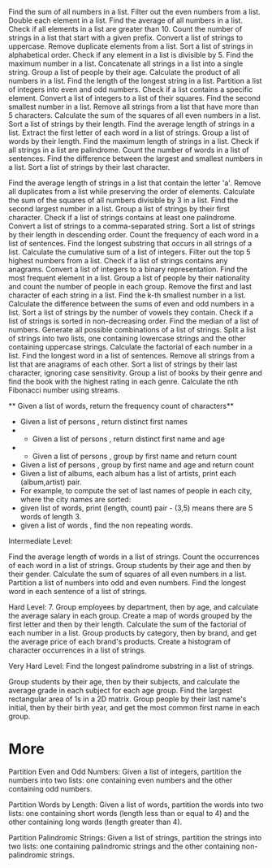 Find the sum of all numbers in a list.
Filter out the even numbers from a list.
Double each element in a list.
Find the average of all numbers in a list.
Check if all elements in a list are greater than 10.
Count the number of strings in a list that start with a given prefix.
Convert a list of strings to uppercase.
Remove duplicate elements from a list.
Sort a list of strings in alphabetical order.
Check if any element in a list is divisible by 5.
Find the maximum number in a list.
Concatenate all strings in a list into a single string.
Group a list of people by their age.
Calculate the product of all numbers in a list.
Find the length of the longest string in a list.
Partition a list of integers into even and odd numbers.
Check if a list contains a specific element.
Convert a list of integers to a list of their squares.
Find the second smallest number in a list.
Remove all strings from a list that have more than 5 characters.
Calculate the sum of the squares of all even numbers in a list.
Sort a list of strings by their length.
Find the average length of strings in a list.
Extract the first letter of each word in a list of strings.
Group a list of words by their length.
Find the maximum length of strings in a list.
Check if all strings in a list are palindrome.
Count the number of words in a list of sentences.
Find the difference between the largest and smallest numbers in a list.
Sort a list of strings by their last character.



Find the average length of strings in a list that contain the letter 'a'.
Remove all duplicates from a list while preserving the order of elements.
Calculate the sum of the squares of all numbers divisible by 3 in a list.
Find the second largest number in a list.
Group a list of strings by their first character.
Check if a list of strings contains at least one palindrome.
Convert a list of strings to a comma-separated string.
Sort a list of strings by their length in descending order.
Count the frequency of each word in a list of sentences.
Find the longest substring that occurs in all strings of a list.
Calculate the cumulative sum of a list of integers.
Filter out the top 5 highest numbers from a list.
Check if a list of strings contains any anagrams.
Convert a list of integers to a binary representation.
Find the most frequent element in a list.
Group a list of people by their nationality and count the number of people in each group.
Remove the first and last character of each string in a list.
Find the k-th smallest number in a list.
Calculate the difference between the sums of even and odd numbers in a list.
Sort a list of strings by the number of vowels they contain.
Check if a list of strings is sorted in non-decreasing order.
Find the median of a list of numbers.
Generate all possible combinations of a list of strings.
Split a list of strings into two lists, one containing lowercase strings and the other containing uppercase strings.
Calculate the factorial of each number in a list.
Find the longest word in a list of sentences.
Remove all strings from a list that are anagrams of each other.
Sort a list of strings by their last character, ignoring case sensitivity.
Group a list of books by their genre and find the book with the highest rating in each genre.
Calculate the nth Fibonacci number using streams.


** Given a list of words, return the frequency count of characters**
* Given a list of persons , return distinct first names 
* * Given a list of persons , return distinct first name and age
* * Given a list of persons , group by first name and return count
*  Given a list of persons , group by first name and age and return count
* Given a list of albums, each album has a list of artists, print each (album,artist) pair.
* For example, to compute the set of last names of people in each city, where the city names are sorted:
* given list of words, print (length, count) pair - (3,5) means there are 5 words of length 3.
* given a list of words , find the non repeating words.

Intermediate Level:

Find the average length of words in a list of strings.
Count the occurrences of each word in a list of strings.
Group students by their age and then by their gender.
Calculate the sum of squares of all even numbers in a list.
Partition a list of numbers into odd and even numbers.
Find the longest word in each sentence of a list of strings.

Hard Level:
7. Group employees by department, then by age, and calculate the average salary in each group.
Create a map of words grouped by the first letter and then by their length.
Calculate the sum of the factorial of each number in a list.
Group products by category, then by brand, and get the average price of each brand's products.
Create a histogram of character occurrences in a list of strings.

Very Hard Level:
Find the longest palindrome substring in a list of strings.

Group students by their age, then by their subjects, and calculate the average grade in each subject for each age group.
Find the largest rectangular area of 1s in a 2D matrix.
Group people by their last name's initial, then by their birth year, and get the most common first name in each group.


# More
Partition Even and Odd Numbers:
Given a list of integers, partition the numbers into two lists: one containing even numbers and the other containing odd numbers.

Partition Words by Length:
Given a list of words, partition the words into two lists: one containing short words (length less than or equal to 4) and the other containing long words (length greater than 4).

Partition Palindromic Strings:
Given a list of strings, partition the strings into two lists: one containing palindromic strings and the other containing non-palindromic strings.
